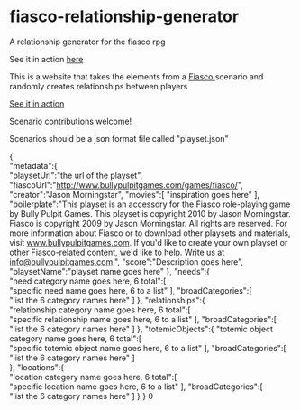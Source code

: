 # fiasco-relationship-generator
A relationship generator for the fiasco rpg

See it in action [here](http://monknomo.github.io/fiasco-relationship-generator/)

This is a website that takes the elements from a [Fiasco ](http://www.bullypulpitgames.com/games/fiasco/) scenario and randomly creates relationships between players

[See it in action](https://monknomo.neocities.org/fiasco-relationship-generator/index.html)

Scenario contributions welcome!

Scenarios should be a json format file called "playset.json"

{  
    "metadata":{  
        "playsetUrl":"the url of the playset",
        "fiascoUrl":"http://www.bullypulpitgames.com/games/fiasco/",
        "creator":"Jason Morningstar",
        "movies":[  "inspiration goes here"  ],
        "boilerplate":"This playset is an accessory for the Fiasco role-playing game by Bully Pulpit Games.  This playset is copyright 2010 by Jason Morningstar. Fiasco is copyright 2009 by Jason Morningstar. All rights are reserved.  For more information about Fiasco or to download other playsets and materials, visit www.bullypulpitgames.com.  If you'd like to create your own playset or other Fiasco-related content, we'd like to help. Write us at info@bullypulpitgames.com.",
        "score":"Description goes here",
        "playsetName":"playset name goes here"
    },
    "needs":{  
        "need category name goes here, 6 total":[  
            "specific need name goes here, 6 to a list"
        ],
        "broadCategories":[  
            "list the 6 category names here"
        ]
    },
    "relationships":{  
        "relationship category name goes here, 6 total":[  
            "specific relationship name goes here, 6 to a list"
        ],
        "broadCategories":[  
            "list the 6 category names here"
        ]
    },
    "totemicObjects":{ 
        "totemic object category name goes here, 6 total":[  
            "specific totemic object name goes here, 6 to a list"
        ],
        "broadCategories":[  
            "list the 6 category names here"
        ]    
    },
    "locations":{  
        "location category name goes here, 6 total":[  
            "specific location name goes here, 6 to a list"
        ],
        "broadCategories":[  
            "list the 6 category names here"
        ] 
    }
}
0

